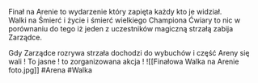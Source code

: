 Finał na Arenie to wydarzenie który zapięta każdy kto je widział.  
Walki na Śmierć i życie i śmierć wielkiego Championa Ćwiary to nic w porównaniu do tego iż jeden z uczestników magiczną strzałą zabija Zarządce.

Gdy Zarządce rozrywa strzała dochodzi do wybuchów i część Areny się wali ! To jasne ! to zorganizowana akcja !
![[Finałowa Walka na Arenie foto.jpg]]
#Arena #Walka